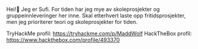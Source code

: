 Hei!👋
Jeg er Sufi. For tiden har jeg mye av skoleprosjekter og gruppeinnleveringer her inne.
Skal etterhvert laste opp fritidsprosjekter, men jeg prioriterer teori og skoleprosjekter for tiden.

TryHackMe profil: https://tryhackme.com/p/MaddWolf
HackTheBox profil: https://www.hackthebox.com/profile/493370

<!---
YagciS/YagciS is a ✨ special ✨ repository because its `README.md` (this file) appears on your GitHub profile.
You can click the Preview link to take a look at your changes.
--->
